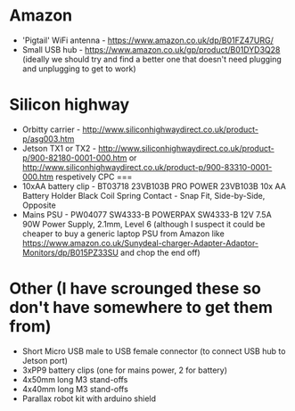 Amazon
======
* 'Pigtail' WiFi antenna - https://www.amazon.co.uk/dp/B01FZ47URG/
* Small USB hub - https://www.amazon.co.uk/gp/product/B01DYD3Q28 
(ideally we should try and find a better one that doesn't need plugging 
and unplugging to get to work)

Silicon highway
===============
* Orbitty carrier - 
http://www.siliconhighwaydirect.co.uk/product-p/asg003.htm
* Jetson TX1 or TX2 - http://www.siliconhighwaydirect.co.uk/product-p/900-82180-0001-000.htm or http://www.siliconhighwaydirect.co.uk/product-p/900-83310-0001-000.htm respetively
CPC
===
* 10xAA battery clip - BT03718 	23VB103B 	PRO POWER  23VB103B  10x AA 
Battery Holder Black Coil Spring Contact - Snap Fit, Side-by-Side, Opposite
* Mains PSU - PW04077 	SW4333-B 	POWERPAX  SW4333-B  12V 7.5A 90W Power 
Supply, 2.1mm, Level 6 (although I suspect it could be cheaper to buy a 
generic laptop PSU from Amazon like 
https://www.amazon.co.uk/Sunydeal-charger-Adapter-Adaptor-Monitors/dp/B015PZ33SU 
and chop the end off)

Other (I have scrounged these so don't have somewhere to get them from)
=======================================================================
* Short Micro USB male to USB female connector (to connect USB hub to 
Jetson port)
* 3xPP9 battery clips (one for mains power, 2 for battery)
* 4x50mm long M3 stand-offs
* 4x40mm long M3 stand-offs
* Parallax robot kit with arduino shield

